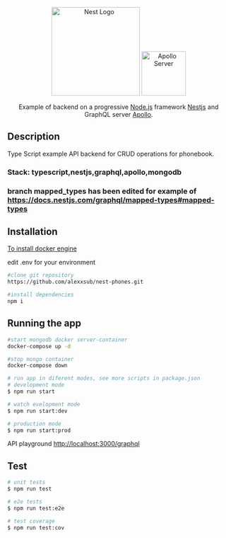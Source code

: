 <p align="center">
  <a href="http://nestjs.com/" target="blank"><img src="https://nestjs.com/img/logo-small.svg" width="200" alt="Nest Logo" /></a>
  <a href='https://www.apollographql.com/'><img src='https://user-images.githubusercontent.com/841294/53402609-b97a2180-39ba-11e9-8100-812bab86357c.png' height='100' alt='Apollo Server'></a>
</p>

  <p align="center">Example of backend on a progressive <a href="http://nodejs.org" target="_blank">Node.js</a> framework <a href="http://nestjs.org" target="_blank">Nestjs</a> and GraphQL server <a href="https://www.apollographql.com/" target="_blank">Apollo</a>.</p>
    <p align="center">

## Description

Type Script example API backend for CRUD operations for phonebook.

### Stack: typescript,nestjs,graphql,apollo,mongodb

### branch mapped_types has been edited for example of  <https://docs.nestjs.com/graphql/mapped-types#mapped-types>

## Installation

<a href="https://docs.docker.com/engine/install/" target="_blank">To install docker engine</a>

edit .env for your environment

```bash
#clone git repository
https://github.com/alexxsub/nest-phones.git
```

```bash
#install dependencies
npm i
```

## Running the app

```bash
#start mongodb docker server-container
docker-compose up -d

#stop mongo container
docker-compose down

# run app in diferent modes, see more scripts in package.json
# development mode
$ npm run start

# watch evelopment mode
$ npm run start:dev

# production mode
$ npm run start:prod
```

API playground <http://localhost:3000/graphql>

## Test

```bash
# unit tests
$ npm run test

# e2e tests
$ npm run test:e2e

# test coverage
$ npm run test:cov
```
